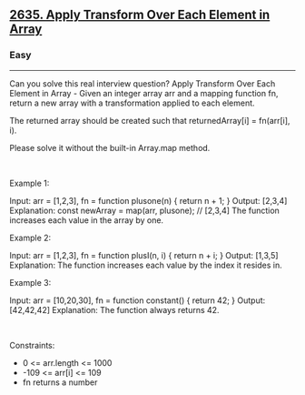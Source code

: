 <h2><a href="https://leetcode.com/problems/apply-transform-over-each-element-in-array/">2635. Apply Transform Over Each Element in Array</a></h2><h3>Easy</h3><hr>Can you solve this real interview question? Apply Transform Over Each Element in Array - Given an integer array arr and a mapping function fn, return a new array with a transformation applied to each element.

The returned array should be created such that returnedArray[i] = fn(arr[i], i).

Please solve it without the built-in Array.map method.

 

Example 1:


Input: arr = [1,2,3], fn = function plusone(n) { return n + 1; }
Output: [2,3,4]
Explanation:
const newArray = map(arr, plusone); // [2,3,4]
The function increases each value in the array by one. 


Example 2:


Input: arr = [1,2,3], fn = function plusI(n, i) { return n + i; }
Output: [1,3,5]
Explanation: The function increases each value by the index it resides in.


Example 3:


Input: arr = [10,20,30], fn = function constant() { return 42; }
Output: [42,42,42]
Explanation: The function always returns 42.


 

Constraints:

 * 0 <= arr.length <= 1000
 * -109 <= arr[i] <= 109
 * fn returns a number